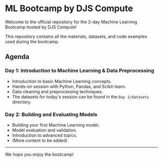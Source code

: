 # ML Bootcamp by DJS Compute

Welcome to the official repository for the 2-day Machine Learning Bootcamp hosted by DJS Compute!

This repository contains all the materials, datasets, and code examples used during the bootcamp.

## Agenda

### Day 1: Introduction to Machine Learning & Data Preprocessing

*   Introduction to basic Machine Learning concepts.
*   Hands-on session with Python, Pandas, and Scikit-learn.
*   Data cleaning and preprocessing techniques.
*   The datasets for today's session can be found in the `Day 1/datasets` directory.

### Day 2: Building and Evaluating Models

*   Building your first Machine Learning model.
*   Model evaluation and validation.
*   Introduction to advanced topics.
*   (More content to be added)

---

We hope you enjoy the bootcamp!
